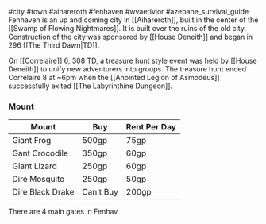 #city #town #aihareroth #fenhaven #wvaerivior #azebane_survival_guide 
Fenhaven is an up and coming city in [[Aihareroth]], built in the center of the [[Swamp of Flowing Nightmares]]. It is built over the ruins of the old city. Construction of the city was sponsored by [[House Deneith]] and began in 296 [[The Third Dawn|TD]].

On [[Correlaire]] 6, 308 TD, a treasure hunt style event was held by [[House Deneith]] to unify new adventurers into groups. The treasure hunt ended Correlaire 8 at ~6pm when the [[Anointed Legion of Asmodeus]] successfully exited [[The Labyrinthine Dungeon]]. 

### Mount
| Mount            | Buy       | Rent Per Day |
| ---------------- | --------- | ------------ |
| Giant Frog       | 500gp     | 75gp         |
| Gant Crocodile   | 350gp     | 60gp         |
| Giant Lizard     | 250gp     | 60gp         |
| Dire Mosquito    | 250gp     | 50gp         |
| Dire Black Drake | Can’t Buy | 200gp        |
There are 4 main gates in Fenhav